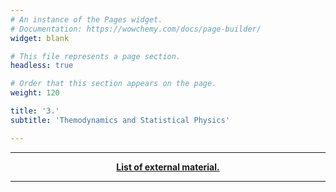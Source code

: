 ```yaml
---
# An instance of the Pages widget.
# Documentation: https://wowchemy.com/docs/page-builder/
widget: blank

# This file represents a page section.
headless: true

# Order that this section appears on the page.
weight: 120

title: '3.'
subtitle: 'Themodynamics and Statistical Physics'

---
```


---

<p style="text-align: center;"><b><a href="https://galapagos.netlify.app/external">List of external material.</a></b></p>

---
